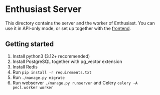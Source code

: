 # Enthusiast Server

This directory contains the server and the worker of Enthusiast. You can use it in API-only mode, or set up together with the [frontend](../frontend).

## Getting started

1. Install python3 (3.12+ recommended)
2. Install PostgreSQL together with pg_vector extension
3. Install Redis
4. Run `pip install -r requirements.txt`
5. Run `./manage.py migrate`
6. Run webserver `./manage.py runserver` and Celery `celery -A pecl.worker worker`
